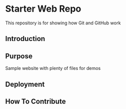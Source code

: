 # Starter Web Repo

This repository is for showing how Git and GitHub work

## Introduction

## Purpose

Sample website with plenty of files for demos
## Deployment
## How To Contribute